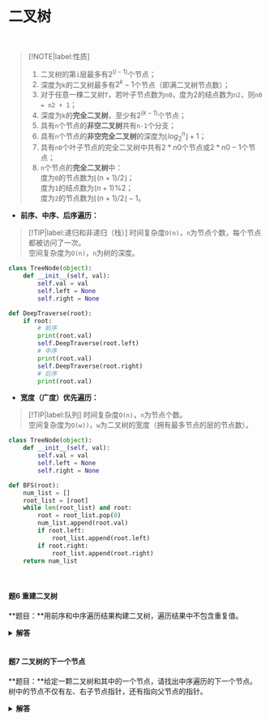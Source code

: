 # 二叉树

</br>

> [!NOTE|label:性质]
> 1. 二叉树的第`i`层最多有$2^{(i-1)}$个节点；
> 2. 深度为`k`的二叉树最多有$2^k-1$个节点（即满二叉树节点数）；
> 3. 对于任意一棵二叉树`T`，若叶子节点数为`n0`，度为2的结点数为`n2`，则`n0 = n2 + 1`；
> 4. 深度为`k`的**完全二叉树**，至少有$2^{(k-1)}$个节点；
> 5. 具有`n`个节点的**非空二叉树**共有`n-1`个分支；
> 6. 具有`n`个节点的**非空完全二叉树**的深度为$\lfloor log_2^n \rfloor+1$；
> 7. 具有`n0`个叶子节点的完全二叉树中共有$2*n0$个节点或$2*n0-1$个节点；
> 8. `n`个节点的**完全二叉树**中：</br>
>   度为`0`的节点数为$\lfloor (n+1)/2 \rfloor$；</br>
>   度为`1`的结点数为$(n+1)\%2$；</br>
>   度为`2`的节点数为$\lfloor (n+1)/2 \rfloor - 1$。


- **前序、中序、后序遍历：**

> [!TIP|label:递归和非递归（栈）]
> 时间复杂度`O(n)`，`n`为节点个数，每个节点都被访问了一次。</br>
> 空间复杂度为`O(n)`，`n`为树的深度。

```python
class TreeNode(object):
    def __init__(self, val):
        self.val = val
        self.left = None
        self.right = None

def DeepTraverse(root):
    if root:
        # 前序
        print(root.val)
        self.DeepTraverse(root.left)
        # 中序
        print(root.val)
        self.DeepTraverse(root.right)
        # 后序
        print(root.val)
```

- **宽度（广度）优先遍历：**

> [!TIP|label:队列]
> 时间复杂度`O(n)`，`n`为节点个数。</br>
> 空间复杂度为`O(w))`，`w`为二叉树的宽度（拥有最多节点的层的节点数）。

```python
class TreeNode(object):
    def __init__(self, val):
        self.val = val
        self.left = None
        self.right = None

def BFS(root):
    num_list = []
    root_list = [root]
    while len(root_list) and root:
        root = root_list.pop(0)
        num_list.append(root.val)
        if root.left:
            root_list.append(root.left)
        if root.right:
            root_list.append(root.right)
    return num_list
```

</br>

#### 题6 重建二叉树

**题目：**用前序和中序遍历结果构建二叉树，遍历结果中不包含重复值。

<details>

<summary><b>解答</b></summary>

**思路：**前序的第一个元素是根节点的值，在中序中找到该值，其左边的元素是根节点的左子树，右边是右子树，然后递归的处理左边和右边。

```python
class TreeNode(object):
    def __init__(self, val):
        self.val = val
        self.left = None
        self.right = None

def construct_tree(pre, tin):
    if not pre or not tin:
        return None
    index = tin.index(pre[0])
    tin_left, tin_right = tin[0: index], tin[index + 1:]
    pre_left, pre_right = pre[1: 1 + len(tin_left)], pre[-len(tin_right):]
    root = TreeNode(pre[0])
    root.left = construct_tree(pre_left, tin_left)
    root.right = construct_tree(pre_right, tin_right)
    return root
```

</details>

</br>

#### 题7 二叉树的下一个节点

**题目：**给定一颗二叉树和其中的一个节点，请找出中序遍历的下一个节点。树中的节点不仅有左、右子节点指针，还有指向父节点的指针。

<details>

<summary><b>解答</b></summary>

**思路：**分情况讨论：
1. 当前节点有右子树，则下一个节点为右子树的最左子节点；
2. 当前节点无右子树
   - 若当前节点为父节点的左子节点，则下一节点为父节点；
   - 若当前节点为父节点的右子节点，则一直向上寻找，直到找到某个节点作为其父节点的左子节点出现，则下一节点为该节点的父节点。

```python
class TreeNode(object):
    def __init__(self, val):
        self.val = val
        self.left = None
        self.right = None
        self.parent = None

def find_next_node(pnode):
    if pNode is None:
        return None
    if pNode.right:
        pright = pNode.right
        while pright.left:
            pright = pright.left
        return pright
    while pNode.next and pNode.next.left != pNode:
        pNode = pNode.next
    return pNode.next
```

</details>